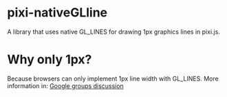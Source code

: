 pixi-nativeGLline
=================

A library that uses native GL_LINES for drawing 1px graphics lines in pixi.js.

Why only 1px?
=============
Because browsers can only implement 1px line width with GL_LINES. More information in: [Google groups discussion](https://code.google.com/p/angleproject/issues/detail?id=119)
